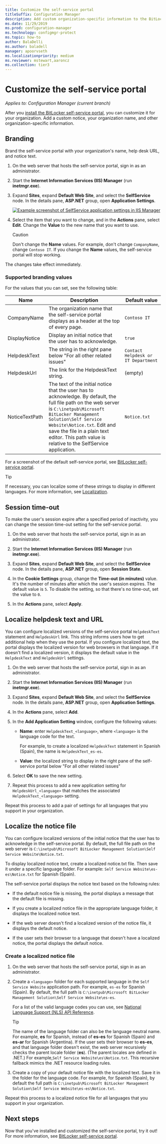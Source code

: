 ```yaml
---
title: Customize the self-service portal
titleSuffix: Configuration Manager
description: Add custom organization-specific information to the BitLocker management self-service portal
ms.date: 11/29/2019
ms.prod: configuration-manager
ms.technology: configmgr-protect
ms.topic: how-to
author: BalaDelli
ms.author: baladell
manager: apoorvseth
ms.localizationpriority: medium
ms.reviewer: mstewart,aaroncz 
ms.collection: tier3
---
```


# Customize the self-service portal

*Applies to: Configuration Manager (current branch)*

<!--3601034-->

After you [install the BitLocker self-service portal](setup-websites.md), you can customize it for your organization. Add a custom notice, your organization name, and other organization-specific information.

## Branding

Brand the self-service portal with your organization's name, help desk URL, and notice text.

1. On the web server that hosts the self-service portal, sign in as an administrator.

1. Start the **Internet Information Services (IIS) Manager** (run **inetmgr.exe**).

1. Expand **Sites**, expand **Default Web Site**, and select the **SelfService** node. In the details pane, **ASP.NET** group, open **Application Settings**.

    [![Example screenshot of SelfService application settings in IIS Manager](media/bitlocker-self-service-iis-app-settings.png)](media/bitlocker-self-service-iis-app-settings.png#lightbox)

1. Select the item that you want to change, and in the **Actions** pane, select **Edit**. Change the **Value** to the new name that you want to use.

    > [!CAUTION]
    > Don't change the **Name** values. For example, don't change `CompanyName`, change `Contoso IT`. If you change the **Name** values, the self-service portal will stop working.

The changes take effect immediately.

### Supported branding values

For the values that you can set, see the following table:

|Name|Description|Default&nbsp;value|
|--- |--- |--- |
|CompanyName|The organization name that the self-service portal displays as a header at the top of every page.|`Contoso IT`|
|DisplayNotice|Display an initial notice that the user has to acknowledge.|`true`|
|HelpdeskText|The string in the right pane below "For all other related issues"|`Contact Helpdesk or IT Department`|
|HelpdeskUrl|The link for the HelpdeskText string.|(empty)|
|NoticeTextPath|The text of the initial notice that the user has to acknowledge. By default, the full file path on the web server is `C:\inetpub\Microsoft BitLocker Management Solution\Self Service Website\Notice.txt`. Edit and save the file in a plain text editor. This path value is relative to the SelfService application.|`Notice.txt`|

<!-- Not sure if we support changing these values. At a minimum need a description.
|ClientValidationEnabled||`true`|
|UnobtrusiveJavaScriptEnabled||`true`|
-->

For a screenshot of the default self-service portal, see [BitLocker self-service portal](self-service-portal.md).

> [!TIP]
> If necessary, you can localize some of these strings to display in different languages. For more information, see [Localization](#bkmk_localize).

## Session time-out

To make the user's session expire after a specified period of inactivity, you can change the session time-out setting for the self-service portal.

1. On the web server that hosts the self-service portal, sign in as an administrator.

1. Start the **Internet Information Services (IIS) Manager** (run **inetmgr.exe**).

1. Expand **Sites**, expand **Default Web Site**, and select the **SelfService** node. In the details pane, **ASP.NET** group, open **Session State**.

1. In the **Cookie Settings** group, change the **Time-out (in minutes)** value. It's the number of minutes after which the user's session expires. The default value is `5`. To disable the setting, so that there's no time-out, set the value to `0`.

1. In the **Actions** pane, select **Apply**.

## <a name="bkmk_localize"></a> Localize helpdesk text and URL

You can configure localized versions of the self-service portal `HelpdeskText` statement and `HelpdeskUrl` link. This string informs users how to get additional help when they use the portal. If you configure localized text, the portal displays the localized version for web browsers in that language. If it doesn't find a localized version, it displays the default value in the `HelpdeskText` and `HelpdeskUrl` settings.

1. On the web server that hosts the self-service portal, sign in as an administrator.

1. Start the **Internet Information Services (IIS) Manager** (run **inetmgr.exe**).

1. Expand **Sites**, expand **Default Web Site**, and select the **SelfService** node. In the details pane, **ASP.NET** group, open **Application Settings**.

1. In the **Actions** pane, select **Add**.

1. In the **Add Application Setting** window, configure the following values:

    - **Name**: enter `HelpdeskText_<language>`, where `<language>` is the language code for the text.

      For example, to create a localized `HelpdeskText` statement in Spanish (Spain), the name is `HelpdeskText_es-es`.

    - **Value**: the localized string to display in the right pane of the self-service portal below "For all other related issues"

1. Select **OK** to save the new setting.

1. Repeat this process to add a new application setting for `HelpdeskUrl_<language>` that matches the associated `HelpdeskText_<language>` setting.

Repeat this process to add a pair of settings for all languages that you support in your organization.

## Localize the notice file

You can configure localized versions of the initial notice that the user has to acknowledge in the self-service portal. By default, the full file path on the web server is `C:\inetpub\Microsoft BitLocker Management Solution\Self Service Website\Notice.txt`.

To display localized notice text, create a localized notice.txt file. Then save it under a specific language folder. For example: `Self Service Website\es-es\Notice.txt` for Spanish (Spain).

The self-service portal displays the notice text based on the following rules:

- If the default notice file is missing, the portal displays a message that the default file is missing.

- If you create a localized notice file in the appropriate language folder, it displays the localized notice text.

- If the web server doesn't find a localized version of the notice file, it displays the default notice.

- If the user sets their browser to a language that doesn't have a localized notice, the portal displays the default notice.

### Create a localized notice file

1. On the web server that hosts the self-service portal, sign in as an administrator.

1. Create a `<language>` folder for each supported language in the `Self Service Website` application path. For example, `es-es` for Spanish (Spain). By default, the full path is `C:\inetpub\Microsoft BitLocker Management Solution\Self Service Website\es-es`.

    For a list of the valid language codes you can use, see [National Language Support (NLS) API Reference](/windows/win32/intl/locale-identifiers#predefined-locale-identifiers).

    > [!TIP]
    > The name of the language folder can also be the language neutral name. For example, **es** for Spanish, instead of **es-es** for Spanish (Spain) and **es-ar** for Spanish (Argentina). If the user sets their browser to **es-es**, and that language folder doesn't exist, the web server recursively checks the parent locale folder (**es**). (The parent locales are defined in .NET.) For example,`Self Service Website\es\Notice.txt`. This recursive fallback mimics the .NET resource loading rules.

1. Create a copy of your default notice file with the localized text. Save it in the folder for the language code. For example, for Spanish (Spain), by default the full path is `C:\inetpub\Microsoft BitLocker Management Solution\Self Service Website\es-es\Notice.txt`.

Repeat this process to a localized notice file for all languages that you support in your organization.

## Next steps

Now that you've installed and customized the self-service portal, try it out! For more information, see [BitLocker self-service portal](self-service-portal.md).